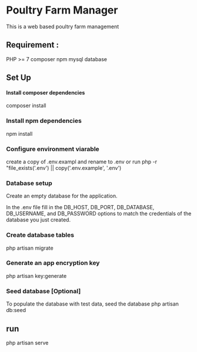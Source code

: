 # Poultry Farm Manager

This is a web based poultry farm management

## Requirement :

PHP >= 7
composer
npm
mysql database

## Set Up

#### Install composer dependencies

composer install

### Install npm dependencies

npm install

### Configure environment viarable

create a copy of .env.exampl and rename to .env
or
run php -r "file_exists('.env') || copy('.env.example', '.env')

### Database setup

Create an empty database for the application.

In the .env file fill in the DB_HOST, DB_PORT, DB_DATABASE, DB_USERNAME, and DB_PASSWORD options to match the credentials of the database you just created.

### Create database tables

php artisan migrate

### Generate an app encryption key

php artisan key:generate

### Seed database [Optional]

To populate the database with test data, seed the database
php artisan db:seed

## run

php artisan serve
